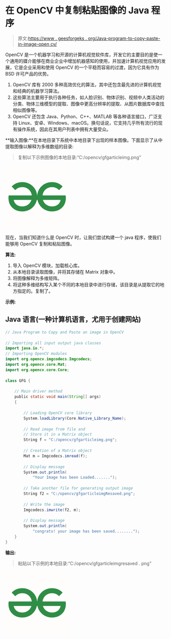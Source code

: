 # 在 OpenCV 中复制粘贴图像的 Java 程序

> 原文:[https://www . geesforgeks . org/Java-program-to-copy-paste-in-image-open cv/](https://www.geeksforgeeks.org/java-program-to-copy-and-paste-an-image-in-opencv/)

OpenCV 是一个机器学习和开源的计算机视觉软件库，开发它的主要目的是使一个通用的媒介能够在商业企业中增加机器感知的使用，并加速计算机视觉应用的发展，它是企业采用和使用 OpenCV 的一个平稳而容易的过渡，因为它具有作为 BSD 许可产品的优势。

1.  OpenCV 库有 2000 多种高效优化的算法，其中还包含最先进的计算机视觉和经典的机器学习算法。
2.  这些算法主要用于执行各种任务，如人脸识别、物体识别、视频中人类活动的分类、物体三维模型的提取、图像中更高分辨率的提取、从图片数据库中查找相似图像等。
3.  OpenCV 还包含 Java、Python、C++、MATLAB 等各种语言接口，广泛支持 Linux、安卓、Windows、macOS。换句话说，它支持几乎所有流行的现有操作系统，因此在其用户列表中拥有大量受众。

**输入图像:**在本地目录下系统中本地目录下出现的样本图像。下面显示了从中提取图像以解释为多维数组的目录:

> 复制以下示例图像的本地目录:“C:/opencv/gfgarticleimg.png”

![](img/7e75c7d4ae2325130141080deabc34c9.png)

现在，当我们知道什么是 OpenCV 时，让我们尝试构建一个 java 程序，使我们能够用 OpenCV 复制和粘贴图像。

**算法:**

1.  导入 OpenCV 模块，加载核心库。
2.  从本地目录读取图像，并将其存储在 Matrix 对象中。
3.  将图像解释为多维矩阵。
4.  将这种多维结构写入某个不同的本地目录中进行存储，该目录是从提取它的地方指定的。复制了。

**示例:**

## Java 语言(一种计算机语言，尤用于创建网站)

```java
// Java Program to Copy and Paste an image in OpenCV 

// Importing all input output java classes
import java.io.*;
// Importing OpenCV modules
import org.opencv.imgcodecs.Imgcodecs;
import org.opencv.core.Mat;
import org.opencv.core.Core;

class GFG {

    // Main driver method
    public static void main(String[] args)
    {

        // Loading OpenCV core library
        System.loadLibrary(Core.Native_Library_Name);

        // Read image from file and
        // Store it in a Matrix object
        String f = "C:/opencv/gfgarticleimg.png";

        // Creation of a Matrix object
        Mat m = Imgcodecs.imread(f);

        // Display message
        System.out.println(
            "Your Image has been Loaded.......");

        // Take another file for generating output image
        String f2 = "C:/opencv/gfgarticleimgResaved.png";

        // Write the image
        Imgcodecs.imwrite(f2, m);

        // Display message
        System.out.println(
            "congrats! your image has been saved........");
    }
}
```

**输出:**

> 粘贴以下示例的本地目录:“C:/opencv/gfgarticleimgresaved . png”

![](img/7e75c7d4ae2325130141080deabc34c9.png)